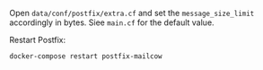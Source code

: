 Open `data/conf/postfix/extra.cf` and set the `message_size_limit` accordingly in bytes. Siee `main.cf` for the default value.

Restart Postfix:

```
docker-compose restart postfix-mailcow
```
